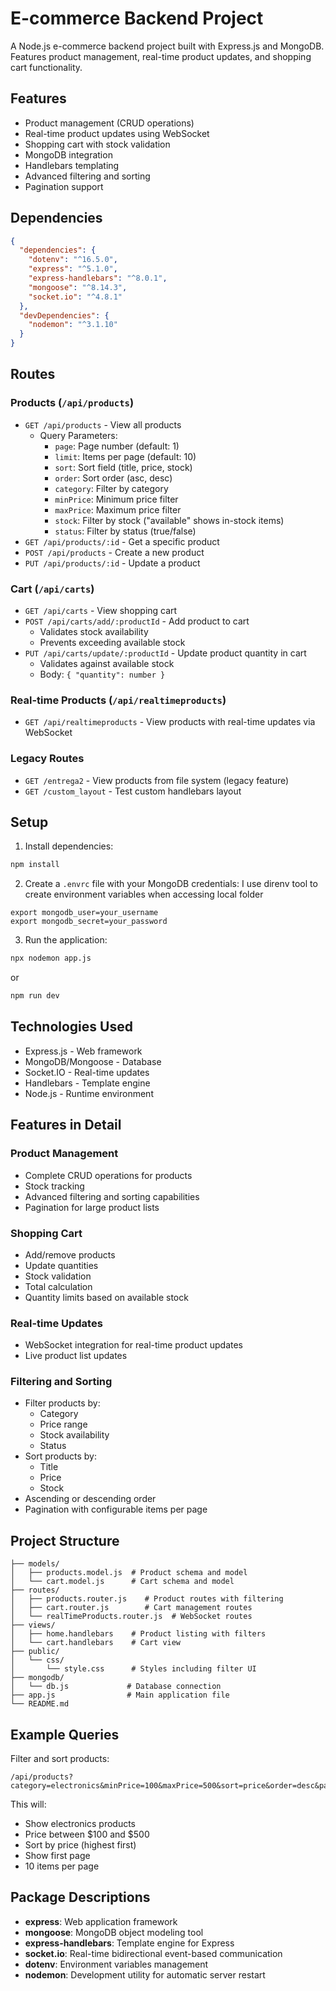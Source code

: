 # E-commerce Backend Project

A Node.js e-commerce backend project built with Express.js and MongoDB. Features product management, real-time product updates, and shopping cart functionality.

## Features

- Product management (CRUD operations)
- Real-time product updates using WebSocket
- Shopping cart with stock validation
- MongoDB integration
- Handlebars templating
- Advanced filtering and sorting
- Pagination support

## Dependencies

```json
{
  "dependencies": {
    "dotenv": "^16.5.0",
    "express": "^5.1.0",
    "express-handlebars": "^8.0.1",
    "mongoose": "^8.14.3",
    "socket.io": "^4.8.1"
  },
  "devDependencies": {
    "nodemon": "^3.1.10"
  }
}
```

## Routes

### Products (`/api/products`)
- `GET /api/products` - View all products
  - Query Parameters:
    - `page`: Page number (default: 1)
    - `limit`: Items per page (default: 10)
    - `sort`: Sort field (title, price, stock)
    - `order`: Sort order (asc, desc)
    - `category`: Filter by category
    - `minPrice`: Minimum price filter
    - `maxPrice`: Maximum price filter
    - `stock`: Filter by stock ("available" shows in-stock items)
    - `status`: Filter by status (true/false)
- `GET /api/products/:id` - Get a specific product
- `POST /api/products` - Create a new product
- `PUT /api/products/:id` - Update a product

### Cart (`/api/carts`)
- `GET /api/carts` - View shopping cart
- `POST /api/carts/add/:productId` - Add product to cart
  - Validates stock availability
  - Prevents exceeding available stock
- `PUT /api/carts/update/:productId` - Update product quantity in cart
  - Validates against available stock
  - Body: `{ "quantity": number }`

### Real-time Products (`/api/realtimeproducts`)
- `GET /api/realtimeproducts` - View products with real-time updates via WebSocket

### Legacy Routes
- `GET /entrega2` - View products from file system (legacy feature)
- `GET /custom_layout` - Test custom handlebars layout

## Setup

1. Install dependencies:

```bash
npm install
```

2. Create a `.envrc` file with your MongoDB credentials:
I use direnv tool to create environment variables when accessing local folder
```
export mongodb_user=your_username
export mongodb_secret=your_password
```

3. Run the application:
```bash
npx nodemon app.js
```
or 
```bash
npm run dev
```

## Technologies Used

- Express.js - Web framework
- MongoDB/Mongoose - Database
- Socket.IO - Real-time updates
- Handlebars - Template engine
- Node.js - Runtime environment

## Features in Detail

### Product Management
- Complete CRUD operations for products
- Stock tracking
- Advanced filtering and sorting capabilities
- Pagination for large product lists

### Shopping Cart
- Add/remove products
- Update quantities
- Stock validation
- Total calculation
- Quantity limits based on available stock

### Real-time Updates
- WebSocket integration for real-time product updates
- Live product list updates

### Filtering and Sorting
- Filter products by:
  - Category
  - Price range
  - Stock availability
  - Status
- Sort products by:
  - Title
  - Price
  - Stock
- Ascending or descending order
- Pagination with configurable items per page

## Project Structure

```
├── models/
│   ├── products.model.js  # Product schema and model
│   └── cart.model.js      # Cart schema and model
├── routes/
│   ├── products.router.js    # Product routes with filtering
│   ├── cart.router.js        # Cart management routes
│   └── realTimeProducts.router.js  # WebSocket routes
├── views/
│   ├── home.handlebars    # Product listing with filters
│   └── cart.handlebars    # Cart view
├── public/
│   └── css/
│       └── style.css      # Styles including filter UI
├── mongodb/
│   └── db.js             # Database connection
├── app.js                # Main application file
└── README.md

```

## Example Queries

Filter and sort products:
```
/api/products?category=electronics&minPrice=100&maxPrice=500&sort=price&order=desc&page=1&limit=10
```

This will:
- Show electronics products
- Price between $100 and $500
- Sort by price (highest first)
- Show first page
- 10 items per page

## Package Descriptions

- **express**: Web application framework
- **mongoose**: MongoDB object modeling tool
- **express-handlebars**: Template engine for Express
- **socket.io**: Real-time bidirectional event-based communication
- **dotenv**: Environment variables management
- **nodemon**: Development utility for automatic server restart 